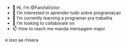 - 👋 Hi, I’m @FarofaVictor
- 👀 I’m interested in aprender tudo sobre programaçao
- 🌱 I’m currently learning a programar pra trabalha 
- 💞️ I’m looking to collaborate on 
- 📫 How to reach me manda mensagem major

<!---
FarofaVictor/FarofaVictor is a ✨ special ✨ repository because its `README.md` (this file) appears on your GitHub profile.
You can click the Preview link to take a look at your changes.
--->
e isso ae misera

